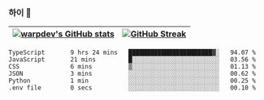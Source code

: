 
### 하이 👋
[![warpdev's GitHub stats](https://github-readme-stats.vercel.app/api?username=warpdev&show_icons=true&theme=vue-dark)](#) |[![GitHub Streak](https://github-readme-streak-stats.herokuapp.com/?user=warpdev&theme=dark)](#)
--- | --- |
<!--START_SECTION:waka-->

```text
TypeScript       9 hrs 24 mins   ███████████████████████▓░   94.07 %
JavaScript       21 mins         █░░░░░░░░░░░░░░░░░░░░░░░░   03.56 %
CSS              6 mins          ▒░░░░░░░░░░░░░░░░░░░░░░░░   01.13 %
JSON             3 mins          ░░░░░░░░░░░░░░░░░░░░░░░░░   00.62 %
Python           1 min           ░░░░░░░░░░░░░░░░░░░░░░░░░   00.25 %
.env file        0 secs          ░░░░░░░░░░░░░░░░░░░░░░░░░   00.10 %
```

<!--END_SECTION:waka-->

<!--
**warpdev/warpdev** is a ✨ _special_ ✨ repository because its `README.md` (this file) appears on your GitHub profile.

Here are some ideas to get you started:

- 🔭 I’m currently working on ...
- 🌱 I’m currently learning ...
- 👯 I’m looking to collaborate on ...
- 🤔 I’m looking for help with ...
- 💬 Ask me about ...
- 📫 How to reach me: ...
- 😄 Pronouns: ...
- ⚡ Fun fact: ...
-->

